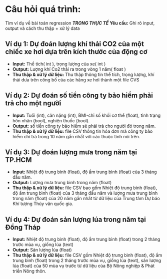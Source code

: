 # Câu hỏi quá trình:
 Tìm ví dụ về bài toán regression ***TRONG THỰC TẾ***
 **Yêu cầu:** Ghi rõ input, output và cách thu thập + xử lý data
## Ví dụ 1: Dự đoán lượng khí thải CO2 của một chiếc xe hơi dựa trên kích thước của động cơ
* **Input:** Thể tích( int ), trọng lượng của xe( int )
* **Output:** Lượng khí Co2 thải ra trong vòng 1 năm( float )
* **Thu thập & xử lý dữ liệu:** Thu thập thông tin thể tích, trọng lượng, khí thải dưa trên công bố của các hãng xe hơi thành một file CVS
## Ví dụ 2: Dự đoán số tiền công ty bảo hiểm phải trả cho một người 
* **Input:** Tuổi (int), cân nặng (int), BMI-chỉ số khối cơ thể (float), tình trạng hôn nhân (bool), nghiện thuốc (bool).
* **Output:** số tiền công ty bảo hiểm sẻ phải trả cho người đó trong năm.
* **Thu thập & xử lý dữ liệu:** file CSV thông tin hóa đơn mà công ty bảo hiểm chi trả trong 10 năm gần nhất với các thuộc tính nói trên. 
## Ví dụ 3: Dự đoán lượng mưa trong năm tại TP.HCM
* **Input:** Nhiệt độ trung bình (float), độ ẩm trung bình (float) của 3 tháng đầu năm.
* **Output:** Lượng mưa trung bình trong năm (float)
* **Thu thập & xử lý dữ liệu:** file CSV bao gồm Nhiệt độ trung bình (float), độ ẩm trung bình (float) của 3 tháng đầu năm và lượng mưa trung bình trong năm (float) của 20 năm gần nhất từ dữ liệu của Trung tâm Dự báo Khí tượng Thủy vân quốc gia.
## Ví dụ 4: Dự đoán sản lượng lúa trong năm tại Đồng Tháp
* **Input:** Nhiệt độ trung bình (float), độ ẩm trung bình (float) trong 2 tháng trước mùa vụ, giống lúa (text)
* **Output:** Sản lượng lúa (float)
* **Thu thập & xử lý dữ liệu:** file CSV gồm Nhiệt độ trung bình (float), độ ẩm trung bình (float) trong 2 tháng trước mùa vụ, giống lúa (text), sản lượng lúa (float) của 50 mùa vụ trước từ dữ liệu của Bộ Nông nghiệp & Phát triển Nông thôn.
